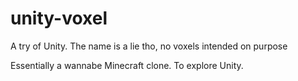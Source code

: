 # unity-voxel
A try of Unity. The name is a lie tho, no voxels intended on purpose

Essentially a wannabe Minecraft clone. To explore Unity. 
